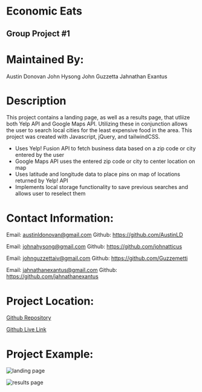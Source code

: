 # Economic Eats
## Group Project #1

# Maintained By:
Austin Donovan
John Hysong
John Guzzetta
Jahnathan Exantus

# Description
This project contains a landing page, as well as a results page, that utliize both Yelp API and Google Maps API. Utilizing these in conjunction allows the user to search local cities for the least expensive food in the area. This project was created with Javascript, jQuery, and tailwindCSS.

- Uses Yelp! Fusion API to fetch business data based on a zip code or city entered by the user
- Google Maps API uses the entered zip code or city to center location on map
- Uses latitude and longitude data to place pins on map of locations returned by Yelp! API
- Implements local storage functionality to save previous searches and allows user to reselect them

# Contact Information:

Email:  austinldonovan@gmail.com
Github: https://github.com/AustinLD

Email:  johnahysong@gmail.com
Github: https://github.com/johnatticus

Email:  johnguzzettaiv@gmail.com
Github: https://github.com/Guzzemetti

Email:  jahnathanexantus@gmail.com
Github: https://github.com/jahnathanexantus


# Project Location:
[Github Repository](https://github.com/Guzzemetti/ucf-project-1)

[Github Live Link](https://guzzemetti.github.io/ucf-project-1/)

# Project Example:
![landing page](https://user-images.githubusercontent.com/99369137/163577743-4a735fde-5b2c-4311-bde2-5be432e952c9.png)

![results page](https://user-images.githubusercontent.com/99369137/163579197-cebe8a91-411c-44e4-9160-3e2888ddeb1b.png)
